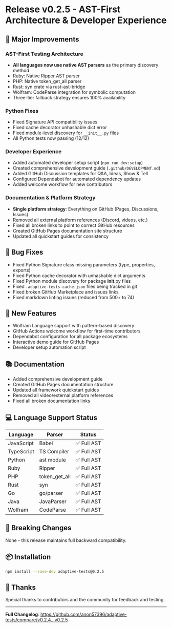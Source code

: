 # Release v0.2.5 - AST-First Architecture & Developer Experience

## 🎯 Major Improvements

### AST-First Testing Architecture

- **All languages now use native AST parsers** as the primary discovery method
- Ruby: Native Ripper AST parser
- PHP: Native token_get_all parser
- Rust: syn crate via rust-ast-bridge
- Wolfram: CodeParse integration for symbolic computation
- Three-tier fallback strategy ensures 100% availability

### Python Fixes

- Fixed Signature API compatibility issues
- Fixed cache decorator unhashable dict error
- Fixed module-level discovery for `__init__.py` files
- All Python tests now passing (12/12)

### Developer Experience

- Added automated developer setup script (`npm run dev:setup`)
- Created comprehensive development guide (`.github/DEVELOPMENT.md`)
- Added GitHub Discussion templates for Q&A, Ideas, Show & Tell
- Configured Dependabot for automated dependency updates
- Added welcome workflow for new contributors

### Documentation & Platform Strategy

- **Single platform strategy**: Everything on GitHub (Pages, Discussions, Issues)
- Removed all external platform references (Discord, videos, etc.)
- Fixed all broken links to point to correct GitHub resources
- Created GitHub Pages documentation site structure
- Updated all quickstart guides for consistency

## 🐛 Bug Fixes

- Fixed Python Signature class missing parameters (type, properties, exports)
- Fixed Python cache decorator with unhashable dict arguments
- Fixed Python module discovery for package **init**.py files
- Fixed `.adaptive-tests-cache.json` files being tracked in git
- Fixed broken GitHub Marketplace and issues links
- Fixed markdown linting issues (reduced from 500+ to 74)

## 🚀 New Features

- Wolfram Language support with pattern-based discovery
- GitHub Actions welcome workflow for first-time contributors
- Dependabot configuration for all package ecosystems
- Interactive demo guide for GitHub Pages
- Developer setup automation script

## 📚 Documentation

- Added comprehensive development guide
- Created GitHub Pages documentation structure
- Updated all framework quickstart guides
- Removed all video/external platform references
- Fixed all broken documentation links

## 💻 Language Support Status

| Language | Parser | Status |
|----------|---------|---------|
| JavaScript | Babel | ✅ Full AST |
| TypeScript | TS Compiler | ✅ Full AST |
| Python | ast module | ✅ Full AST |
| Ruby | Ripper | ✅ Full AST |
| PHP | token_get_all | ✅ Full AST |
| Rust | syn | ✅ Full AST |
| Go | go/parser | ✅ Full AST |
| Java | JavaParser | ✅ Full AST |
| Wolfram | CodeParse | ✅ Full AST |

## 🔄 Breaking Changes

None - this release maintains full backward compatibility.

## 📦 Installation

```bash
npm install --save-dev adaptive-tests@0.2.5
```

## 🙏 Thanks

Special thanks to contributors and the community for feedback and testing.

---

**Full Changelog**: <https://github.com/anon57396/adaptive-tests/compare/v0.2.4...v0.2.5>
